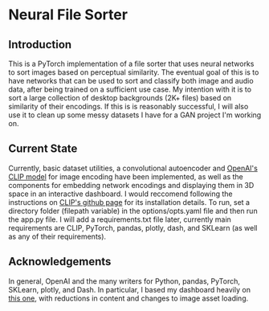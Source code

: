 # Neural File Sorter

## Introduction

This is a PyTorch implementation of a file sorter that uses neural networks to sort images based on perceptual similarity. The eventual goal of this is to have networks that can be used to sort and classify both image and audio data, after being trained on a sufficient use case. My intention with it is to sort a large collection of desktop backgrounds (2K+ files) based on similarity of their encodings. If this is is reasonably successful, I will also use it to clean up some messy datasets I have for a GAN project I'm working on.

## Current State

Currently, basic dataset utilities, a convolutional autoencoder and [OpenAI's CLIP model](https://github.com/openai/CLIP) for image encoding have been implemented, as well as the components for embedding network encodings and displaying them in 3D space in an interactive dashboard. I would reccomend following the instructions on [CLIP's github page](https://github.com/openai/CLIP) for its installation details. To run, set a directory folder (filepath variable) in the options/opts.yaml file and then run the app.py file. I will add a requirements.txt file later, currently main requirements are CLIP, PyTorch, pandas, plotly, dash, and SKLearn (as well as any of their requirements).

## Acknowledgements

In general, OpenAI and the many writers for Python, pandas, PyTorch, SKLearn, plotly, and Dash. In particular, I based my dashboard heavily on [this one](https://dash-gallery.plotly.host/dash-tsne/), with reductions in content and changes to image asset loading.

